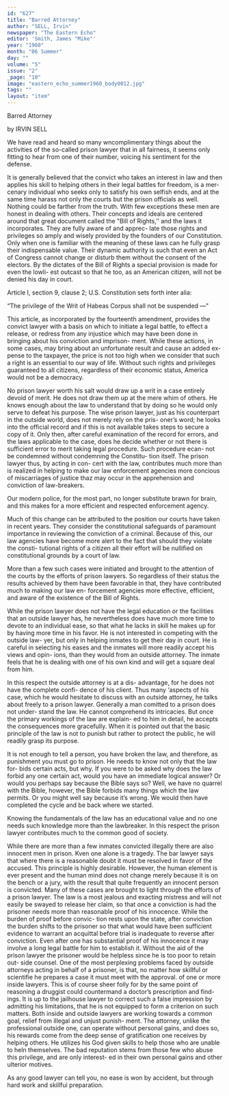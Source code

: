 ```yaml
---
id: "627"
title: "Barred Attorney"
author: "SELL, Irvin"
newspaper: "The Eastern Echo"
editor: 'Smith, James "Mike"'
year: "1960"
month: "06 Summer"
day: ""
volume: "5"
issue: "2"
_page: "10"
image: "eastern_echo_summer1960_body0012.jpg"
tags: ""
layout: "item"
---
```

Barred Attorney

by IRVIN SELL

We have read and heard so many wncomplimentary
things about the activities of the so-called prison
lawyer that in all fairness, it seems only fitting to
hear from one of their number, voicing his sentiment
for the defense.

It is generally believed that the convict who takes
an interest in law and then applies his skill to helping
others in their legal battles for freedom, is a mer-
cenary individual who seeks only to satisfy his own
selfish ends, and at the same time harass not only the
courts but the prison officials as well. Nothing could
be farther from the truth. With few exceptions
these men are honest in dealing with others. Their
concepts and ideals are centered around that great
document called the "Bill of Rights,’’ and the laws
it incorporates. They are fully aware of and apprec-
late those rights and privileges so amply and wisely
provided by the founders of our Constitution. Only
when one is familiar with the meaning of these laws
can he fully grasp their indispensable value. Their
dynamic authority is such that even an Act of
Congress cannot change or disturb them without the
consent of the electors. By the dictates of the Bill of
Rights a special provision is made for even the lowli-
est outcast so that he too, as an American citizen, will
not be denied his day in court.

Article I, section 9, clause 2; U.S. Constitution
sets forth inter alia:

“The privilege of the Writ of Habeas Corpus
shall not be suspended —"

This article, as incorporated by the fourteenth
amendment, provides the convict lawyer with a basis
on which to initiate a legal battle, to effect a release,
or redress from any injustice which may have been
done in bringing about his conviction and imprison-
ment. While these actions, in some cases, may bring
about an unfortunate result and cause an added ex-
pense to the taxpayer, the price is not too high when
we consider that such a right is an essential to our
way of life. Without such rights and privileges
guaranteed to all citizens, regardless of their economic
status, America would not be a democracy.

No prison lawyer worth his salt would draw up
a writ in a case entirely devoid of merit. He does
not draw them up at the mere whim of others. He
knows enough about the law to understand that by
doing so he would only serve to defeat his purpose.
The wise prison lawyer, just as his counterpart in
the outside world, does not merely rely on the pris-
oner’s word; he looks into the official record and if
this is not available takes steps to secure a copy of it.
Only then, after careful examination of the record
for errors, and the laws applicable to the case, does
he decide whether or not there is sufficient error to
merit taking legal procedure. Such procedure ecan-
not be condemned without condemning the Constitu-
tion itself. The prison lawyer thus, by acting in con-
cert with the law, contributes much more than is
realized in helping to make our law enforcement
agencies more concious of miscarriages of justice thaz
may occur in the apprehension and conviction of
law-breakers.

Our modern police, for the most part, no longer
substitute brawn for brain, and this makes for a more
efficient and respected enforcement agency.

Much of this change can be attributed to the
position our courts have taken in recent years. They
consider the constitutional safeguards of paramount
importance in reviewing the conviction of a criminal.
Because of this, our law agencies have become more
alert to the fact that should they violate the consti-
tutional rights of a citizen all their effort will be
nullified on constitutional grounds by a court of law.

More than a few such cases were initiated and
brought to the attention of the courts by the efforts of
prison lawyers. So regardless of their status the
results achieved by them have been favorable in that,
they have contributed much to making our law en-
forcement agencies more effective, efficient, and aware
of the existence of the Bill of Rights.

While the prison lawyer does not have the legal
education or the facilities that an outside lawyer has,
he nevertheless does have much more time to devote
to an individual ease, so that what he lacks in skill he
makes up for by having more time in his favor. He
is not interested in competing with the outside law-
yer, but only in helping inmates to get their day in
court. He is careful in selecting his eases and the
inmates will more readily accept his views and opin-
ions, than they would from an outside attorney. The
inmate feels that he is dealing with one of his own
kind and will get a square deal from him.

In this respect the outside attorney is at a dis-
advantage, for he does not have the complete confi-
dence of his client. Thus many ‘aspects of his case,
which he would hesitate to discuss with an outside
attorney, he talks about freely to a prison lawyer.
Generally a man comitted to a prison does not under-
stand the law. He cannot comprehend its intricacies.
But once the primary workings of the law are explain-
ed to him in detail, he accepts the consequences more
gracefully. When it is pointed out that the basic
principle of the law is not to punish but rather to
protect the public, he will readily grasp its purpose.

It is not enough to tell a person, you have broken
the law, and therefore, as punishment you must go to
prison. He needs to know not only that the law for-
bids certain acts, but why. If you were to be asked
why does the law forbid any one certain act, would
you have an immediate logical answer? Or would you
perhaps say because the Bible says so? Well, we have
no quarrel with the Bible, however, the Bible forbids
many things which the law permits. Or you might
well say because it’s wrong. We would then have
completed the cycle and be back where we started.

Knowing the fundamentals of the law has an
educational value and no one needs such knowledge
more than the lawbreaker. In this respect the prison
lawyer contributes much to the common good of
society.

While there are more than a few inmates convicted
illegally there are also innocent men in prison. Kven
one alone is a tragedy. The bar lawyer says that
where there is a reasonable doubt it must be resolved
in favor of the accused. This principle is highly
desirable. However, the human element is ever
present and the human mind does not change merely
because it is on the bench or a jury, with the result
that quite frequently an innocent person is convicted.
Many of these cases are brought to light through the
efforts of a prison lawyer. The law is a most jealous
and exacting mistress and will not easily be swayed
to release her claim, so that once a conviction is had
the prisoner needs more than reasonable proof of his
innocence. While the burden of proof before convic-
tion rests upon the state, after conviction the burden
shifts to the prisoner so that what would have been
sufficient evidence to warrant an acquittal before
trial is inadequate to reverse after conviction. Even
after one has substantial proof of his innocence it may
involve a long legal battle for him to establish it.
Without the aid of the prison lawyer the prisoner
would be helpless since he is too poor to retain out-
side counsel. One of the most perplexing problems
faced by outside attorneys acting in behalf of a
prisoner, is that, no matter how skillful or scientifie
he prepares a case it must meet with the approval. of
one or more inside lawyers. This is of course sheer
folly for by the same point of reasoning a druggist
could countermand a doctor’s prescription and find-
ings. It is up to the jailhouse lawyer to correct such
a false impression by admitting his limitations, that
he is not equipped to form a criterion on such matters.
Both inside and outside lawyers are working towards
a common goal, relief from illegal and unjust punish-
ment. The attorney, unlike the professional outside
one, can operate without personal gains, and does so,
his rewards come from the deep sense of gratification
one receives by helping others. He utilizes his God
given skills to help those who are unable to heln
themselves. The bad reputation stems from those
few who abuse this privilege, and are only interest-
ed in their own personal gains and other ulterior
motives.

As any good lawyer can tell you, no ease is
won by accident, but through hard work and skillfui
preparation.
